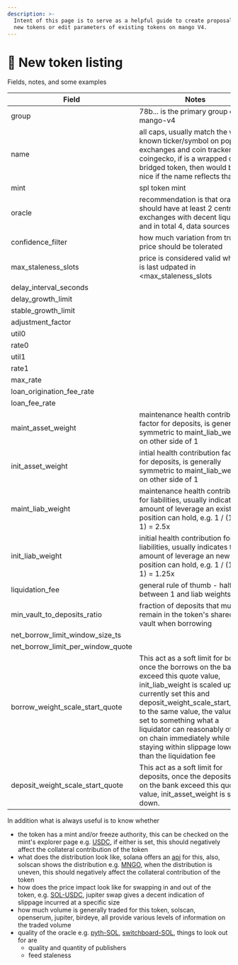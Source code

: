 ```yaml
---
description: >-
  Intent of this page is to serve as a helpful guide to create proposals to list
  new tokens or edit parameters of existing tokens on mango V4.
---
```


# 💱 New token listing

Fields, notes, and some examples

| Field                                  | Notes                                                                                                                                                                                                                                                                                                                                                                  | e.g.                                                                                                                                            |
| -------------------------------------- | ---------------------------------------------------------------------------------------------------------------------------------------------------------------------------------------------------------------------------------------------------------------------------------------------------------------------------------------------------------------------- | ----------------------------------------------------------------------------------------------------------------------------------------------- |
| group                                  | 78b... is the primary group on mango-v4                                                                                                                                                                                                                                                                                                                                | [78b8f4cGCwmZ9ysPFMWLaLTkkaYnUjwMJYStWe5RTSSX](https://explorer.solana.com/address/78b8f4cGCwmZ9ysPFMWLaLTkkaYnUjwMJYStWe5RTSSX/anchor-account) |
| name                                   | all caps, usually match the well known ticker/symbol on popular exchanges and coin trackers e.g. coingecko, if is a wrapped or a bridged token, then would be nice if the name reflects that                                                                                                                                                                           | WETH                                                                                                                                            |
| mint                                   | spl token mint                                                                                                                                                                                                                                                                                                                                                         | [7vfCXTUXx5WJV5JADk17DUJ4ksgau7utNKj4b963voxs](https://app.gitbook.com/s/xmbjaDiKdmxaPNlMkRRI/chang-jian-wen-ti/jian-kang-du)                   |
| oracle                                 | recommendation is that oracle should have at least 2 centralized exchanges with decent liquidity, and in total 4, data sources                                                                                                                                                                                                                                         | [JBu1AL4obBcCMqKBBxhpWCNUt136ijcuMZLFvTP7iWdB](https://pyth.network/price-feeds/crypto-eth-usd?cluster=mainnet-beta)                            |
| confidence\_filter                     | how much variation from true price should be tolerated                                                                                                                                                                                                                                                                                                                 | 0.1 i.e. 10%                                                                                                                                    |
| max\_staleness\_slots                  | price is considered valid when it is last udpated in \<max\_staleness\_slots                                                                                                                                                                                                                                                                                           | 120                                                                                                                                             |
| delay\_interval\_seconds               |                                                                                                                                                                                                                                                                                                                                                                        | 60 \* 60                                                                                                                                        |
| delay\_growth\_limit                   |                                                                                                                                                                                                                                                                                                                                                                        | 0.06                                                                                                                                            |
| stable\_growth\_limit                  |                                                                                                                                                                                                                                                                                                                                                                        | 0.0003                                                                                                                                          |
| adjustment\_factor                     |                                                                                                                                                                                                                                                                                                                                                                        | 0.0004                                                                                                                                          |
| util0                                  |                                                                                                                                                                                                                                                                                                                                                                        | 0.7                                                                                                                                             |
| rate0                                  |                                                                                                                                                                                                                                                                                                                                                                        | 0.1 i.e. 10%                                                                                                                                    |
| util1                                  |                                                                                                                                                                                                                                                                                                                                                                        | 0.85                                                                                                                                            |
| rate1                                  |                                                                                                                                                                                                                                                                                                                                                                        | 0.2 i.e. 20%                                                                                                                                    |
| max\_rate                              |                                                                                                                                                                                                                                                                                                                                                                        | 2 i.e. 200%                                                                                                                                     |
| loan\_origination\_fee\_rate           |                                                                                                                                                                                                                                                                                                                                                                        | 0.0005 i.e. 5bps                                                                                                                                |
| loan\_fee\_rate                        |                                                                                                                                                                                                                                                                                                                                                                        | 0.005 i.e. 50 bps                                                                                                                               |
| maint\_asset\_weight                   | maintenance health contribution factor for deposits, is generally symmetric to maint\_liab\_weight on other side of 1                                                                                                                                                                                                                                                  | 0.6                                                                                                                                             |
| init\_asset\_weight                    | intial health contribution factor for deposits, is generally symmetric to maint\_liab\_weight on other side of 1                                                                                                                                                                                                                                                       | 0.2                                                                                                                                             |
| maint\_liab\_weight                    | maintenance health contribution for liabilities, usually indicates the amount of leverage an existing position can hold, e.g.  1 / (1.4 - 1) = 2.5x                                                                                                                                                                                                                    | 1.4                                                                                                                                             |
| init\_liab\_weight                     | initial health contribution for liabilities, usually indicates the amount of leverage an new position can hold, e.g. 1 / (1.8 - 1) = 1.25x                                                                                                                                                                                                                             | 1.8                                                                                                                                             |
| liquidation\_fee                       | general rule of thumb - halfway between 1 and liab weights                                                                                                                                                                                                                                                                                                             | 0.2                                                                                                                                             |
| min\_vault\_to\_deposits\_ratio        | fraction of deposits that must remain in the token's shared vault when borrowing                                                                                                                                                                                                                                                                                       | 0.2                                                                                                                                             |
| net\_borrow\_limit\_window\_size\_ts   |                                                                                                                                                                                                                                                                                                                                                                        | 24 \* 60 \* 60                                                                                                                                  |
| net\_borrow\_limit\_per\_window\_quote |                                                                                                                                                                                                                                                                                                                                                                        | 1M \* 10^6, i.e. 1M$                                                                                                                            |
| borrow\_weight\_scale\_start\_quote    | This act as a soft limit for borrow, once the borrows on the bank exceed this quote value, init\_liab\_weight is scaled up. We currently set this and deposit\_weight\_scale\_start\_quote to the same value, the value is set to something what a liquidator can reasonably offload on chain immediately while staying within slippage lower than the liquidation fee | 1M \* 10^6, i.e. 1M$                                                                                                                            |
| deposit\_weight\_scale\_start\_quote   | This act as a soft limit for deposits, once the deposits ws on the bank exceed this quote value, init\_asset\_weight is scaled down.                                                                                                                                                                                                                                   | 1M \* 10^6, i.e. 1M$                                                                                                                            |



In addition what is always useful is to know whether

* the token has a mint and/or freeze authority, this can be checked on the mint's explorer page e.g. [USDC](https://explorer.solana.com/address/EPjFWdd5AufqSSqeM2qN1xzybapC8G4wEGGkZwyTDt1v), if either is set, this should negatively affect the collateral contribution of the token
* what does the distribution look like, solana offers an [api](https://docs.solana.com/api/http#gettokenlargestaccounts) for this, also, solscan shows the distribution e.g. [MNGO](https://solscan.io/token/MangoCzJ36AjZyKwVj3VnYU4GTonjfVEnJmvvWaxLac#holders), when the distribution is uneven, this should negatively affect the collateral contribution of the token
* how does the price impact look like for swapping in and out of the token, e.g. [SOL-USDC](https://jup.ag/swap/SOL-USDC), jupiter swap gives a decent indication of slippage incurred at a specific size
* how much volume is generally traded for this token, solscan, openserum, jupiter, birdeye, all provide various levels of information on the traded volume
* quality of the oracle e.g. [pyth-SOL](https://pyth.network/price-feeds/crypto-sol-usd), [switchboard-SOL](https://switchboard.xyz/explorer/3/GvDMxPzN1sCj7L26YDK2HnMRXEQmQ2aemov8YBtPS7vR), things to look out for are&#x20;
  * quality and quantity of publishers
  * feed staleness
